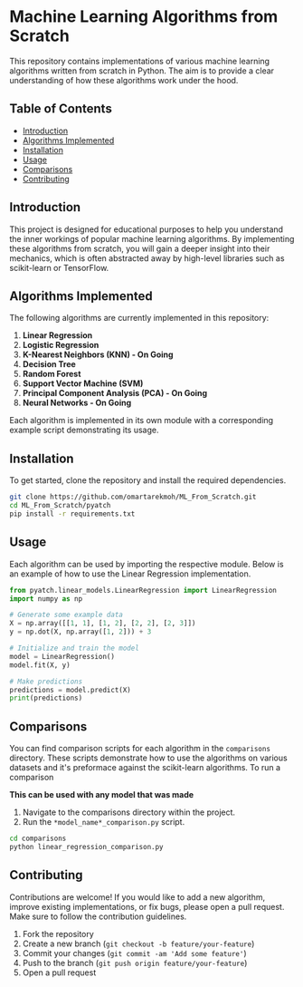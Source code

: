 # Machine Learning Algorithms from Scratch

This repository contains implementations of various machine learning algorithms written from scratch in Python. The aim is to provide a clear understanding of how these algorithms work under the hood.

## Table of Contents

- [Introduction](#introduction)
- [Algorithms Implemented](#algorithms-implemented)
- [Installation](#installation)
- [Usage](#usage)
- [Comparisons](#comparisons)
- [Contributing](#contributing)

## Introduction

This project is designed for educational purposes to help you understand the inner workings of popular machine learning algorithms. By implementing these algorithms from scratch, you will gain a deeper insight into their mechanics, which is often abstracted away by high-level libraries such as scikit-learn or TensorFlow.

## Algorithms Implemented

The following algorithms are currently implemented in this repository:

1. **Linear Regression**
2. **Logistic Regression**
3. **K-Nearest Neighbors (KNN) - On Going**
4. **Decision Tree**
5. **Random Forest**
6. **Support Vector Machine (SVM)**
9. **Principal Component Analysis (PCA) - On Going**
10. **Neural Networks - On Going**

Each algorithm is implemented in its own module with a corresponding example script demonstrating its usage.

## Installation

To get started, clone the repository and install the required dependencies.

```bash
git clone https://github.com/omartarekmoh/ML_From_Scratch.git
cd ML_From_Scratch/pyatch
pip install -r requirements.txt
```

## Usage

Each algorithm can be used by importing the respective module. Below is an example of how to use the Linear Regression implementation.

```python
from pyatch.linear_models.LinearRegression import LinearRegression
import numpy as np

# Generate some example data
X = np.array([[1, 1], [1, 2], [2, 2], [2, 3]])
y = np.dot(X, np.array([1, 2])) + 3

# Initialize and train the model
model = LinearRegression()
model.fit(X, y)

# Make predictions
predictions = model.predict(X)
print(predictions)
```

## Comparisons

You can find comparison scripts for each algorithm in the `comparisons` directory. These scripts demonstrate how to use the algorithms on various datasets and it's preformace against the scikit-learn algorithms. To run a comparison

**This can be used with any model that was made**

1. Navigate to the comparisons directory within the project.
2. Run the `*model_name*_comparison.py` script.

```bash
cd comparisons
python linear_regression_comparison.py
```

## Contributing

Contributions are welcome! If you would like to add a new algorithm, improve existing implementations, or fix bugs, please open a pull request. Make sure to follow the contribution guidelines.

1. Fork the repository
2. Create a new branch (`git checkout -b feature/your-feature`)
3. Commit your changes (`git commit -am 'Add some feature'`)
4. Push to the branch (`git push origin feature/your-feature`)
5. Open a pull request


